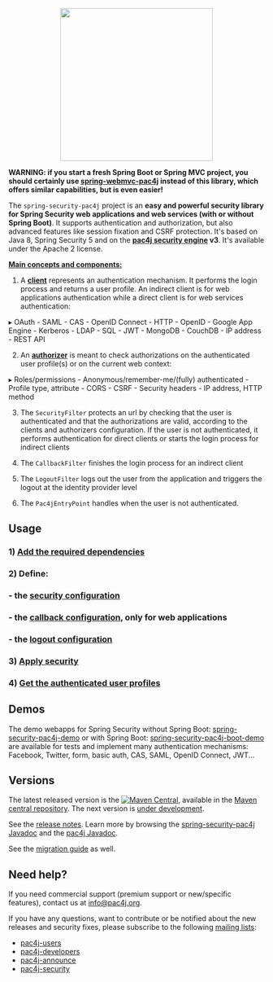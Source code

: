 <p align="center">
  <img src="https://pac4j.github.io/pac4j/img/logo-spring-security.png" width="300" />
</p>

**WARNING: if you start a fresh Spring Boot or Spring MVC project, you should certainly use [spring-webmvc-pac4j](https://github.com/pac4j/spring-webmvc-pac4j) instead of this library, which offers similar capabilities, but is even easier!**

The `spring-security-pac4j` project is an **easy and powerful security library for Spring Security web applications and web services (with or without Spring Boot)**. It supports authentication and authorization, but also advanced features like session fixation and CSRF protection.
It's based on Java 8, Spring Security 5 and on the **[pac4j security engine](https://github.com/pac4j/pac4j) v3**. It's available under the Apache 2 license.

[**Main concepts and components:**](http://www.pac4j.org/docs/main-concepts-and-components.html)

1) A [**client**](http://www.pac4j.org/docs/clients.html) represents an authentication mechanism. It performs the login process and returns a user profile. An indirect client is for web applications authentication while a direct client is for web services authentication:

&#9656; OAuth - SAML - CAS - OpenID Connect - HTTP - OpenID - Google App Engine - Kerberos - LDAP - SQL - JWT - MongoDB - CouchDB - IP address - REST API

2) An [**authorizer**](http://www.pac4j.org/docs/authorizers.html) is meant to check authorizations on the authenticated user profile(s) or on the current web context:

&#9656; Roles/permissions - Anonymous/remember-me/(fully) authenticated - Profile type, attribute -  CORS - CSRF - Security headers - IP address, HTTP method

3) The `SecurityFilter` protects an url by checking that the user is authenticated and that the authorizations are valid, according to the clients and authorizers configuration. If the user is not authenticated, it performs authentication for direct clients or starts the login process for indirect clients

4) The `CallbackFilter` finishes the login process for an indirect client

5) The `LogoutFilter` logs out the user from the application and triggers the logout at the identity provider level

6) The `Pac4jEntryPoint` handles when the user is not authenticated.


## Usage

### 1) [Add the required dependencies](https://github.com/pac4j/spring-security-pac4j/wiki/Dependencies)

### 2) Define:

### - the [security configuration](https://github.com/pac4j/spring-security-pac4j/wiki/Security-configuration)
### - the [callback configuration](https://github.com/pac4j/spring-security-pac4j/wiki/Callback-configuration), only for web applications
### - the [logout configuration](https://github.com/pac4j/spring-security-pac4j/wiki/Logout-configuration)

### 3) [Apply security](https://github.com/pac4j/spring-security-pac4j/wiki/Apply-security)

### 4) [Get the authenticated user profiles](https://github.com/pac4j/spring-security-pac4j/wiki/Get-the-authenticated-user-profiles)


## Demos

The demo webapps for Spring Security without Spring Boot: [spring-security-pac4j-demo](https://github.com/pac4j/spring-security-pac4j-demo) or with Spring Boot: [spring-security-pac4j-boot-demo](https://github.com/pac4j/spring-security-pac4j-boot-demo) are available for tests and implement many authentication mechanisms: Facebook, Twitter, form, basic auth, CAS, SAML, OpenID Connect, JWT...


## Versions

The latest released version is the [![Maven Central](https://maven-badges.herokuapp.com/maven-central/org.pac4j/spring-security-pac4j/badge.svg?style=flat)](https://maven-badges.herokuapp.com/maven-central/org.pac4j/spring-security-pac4j), available in the [Maven central repository](https://repo.maven.apache.org/maven2).
The next version is [under development](https://github.com/pac4j/spring-security-pac4j/wiki/Under-development).

See the [release notes](https://github.com/pac4j/spring-security-pac4j/wiki/Release-Notes). Learn more by browsing the [spring-security-pac4j Javadoc](http://www.javadoc.io/doc/org.pac4j/spring-security-pac4j/4.1.0) and the [pac4j Javadoc](http://www.pac4j.org/apidocs/pac4j/3.3.0/index.html).

See the [migration guide](https://github.com/pac4j/spring-security-pac4j/wiki/Migration-guide) as well.


## Need help?

If you need commercial support (premium support or new/specific features), contact us at [info@pac4j.org](mailto:info@pac4j.org).

If you have any questions, want to contribute or be notified about the new releases and security fixes, please subscribe to the following [mailing lists](http://www.pac4j.org/mailing-lists.html):

- [pac4j-users](https://groups.google.com/forum/?hl=en#!forum/pac4j-users)
- [pac4j-developers](https://groups.google.com/forum/?hl=en#!forum/pac4j-dev)
- [pac4j-announce](https://groups.google.com/forum/?hl=en#!forum/pac4j-announce)
- [pac4j-security](https://groups.google.com/forum/#!forum/pac4j-security)
